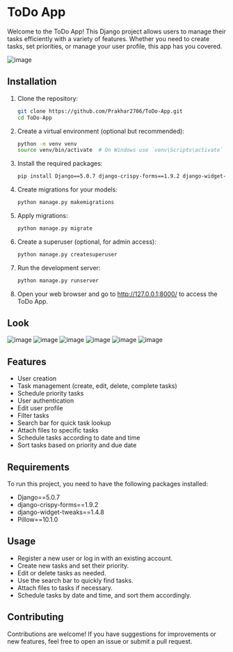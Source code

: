 # ToDo App

Welcome to the ToDo App! This Django project allows users to manage their tasks efficiently with a variety of features. Whether you need to create tasks, set priorities, or manage your user profile, this app has you covered.

![image](https://github.com/user-attachments/assets/844aa9b4-a1ac-479d-a9b8-cef1880d843a)

## Installation

1. Clone the repository:

   ```bash
   git clone https://github.com/Prakhar2706/ToDo-App.git
   cd ToDo-App
2. Create a virtual environment (optional but recommended):
    
   ```bash
   python -m venv venv
   source venv/bin/activate  # On Windows use `venv\Scripts\activate`

3. Install the required packages:

   ```bash
   pip install Django==5.0.7 django-crispy-forms==1.9.2 django-widget-tweaks==1.4.8 Pillow==10.1.0
   
4. Create migrations for your models:

   ```bash
   python manage.py makemigrations

5. Apply migrations:

   ```bash
   python manage.py migrate

6. Create a superuser (optional, for admin access):

   ```bash
   python manage.py createsuperuser

7. Run the development server:

   ```bash
   python manage.py runserver

8. Open your web browser and go to http://127.0.0.1:8000/ to access the ToDo App.

## Look

![image](https://github.com/user-attachments/assets/64ea1d41-539c-4be8-915b-75a610c77f94)
![image](https://github.com/user-attachments/assets/fdb71749-16d2-4ebc-b6b1-ccd25d6a8b44)
![image](https://github.com/user-attachments/assets/68a594fe-2e30-4a2a-9222-3b1a015fecf2)
![image](https://github.com/user-attachments/assets/844aa9b4-a1ac-479d-a9b8-cef1880d843a)
![image](https://github.com/user-attachments/assets/a473de07-de70-4109-b897-6eab3a01665a)
![image](https://github.com/user-attachments/assets/60fc697f-eee8-4315-a750-743a9662395e)

## Features

- User creation
- Task management (create, edit, delete, complete tasks)
- Schedule priority tasks
- User authentication
- Edit user profile
- Filter tasks
- Search bar for quick task lookup
- Attach files to specific tasks
- Schedule tasks according to date and time
- Sort tasks based on priority and due date

## Requirements

To run this project, you need to have the following packages installed:

- Django==5.0.7
- django-crispy-forms==1.9.2
- django-widget-tweaks==1.4.8
- Pillow==10.1.0

## Usage

* Register a new user or log in with an existing account.
* Create new tasks and set their priority.
* Edit or delete tasks as needed.
* Use the search bar to quickly find tasks.
* Attach files to tasks if necessary.
* Schedule tasks by date and time, and sort them accordingly.

## Contributing

Contributions are welcome! If you have suggestions for improvements or new features, feel free to open an issue or submit a pull request.
